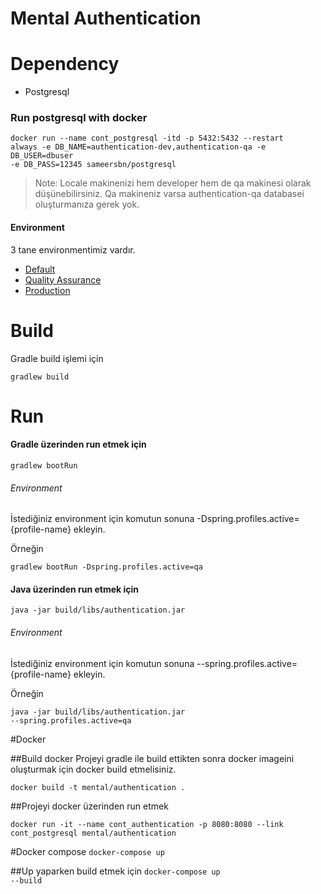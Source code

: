 # Mental Authentication

# Dependency
- Postgresql

### Run postgresql with docker 
<code>docker run --name cont_postgresql 
-itd -p 5432:5432 --restart always 
-e DB_NAME=authentication-dev,authentication-qa 
-e DB_USER=dbuser -e DB_PASS=12345 sameersbn/postgresql</code>


>Note: Locale makinenizi hem developer hem de qa makinesi olarak düşünebilirsiniz.
Qa makineniz varsa authentication-qa databasei oluşturmanıza gerek yok.

#### Environment
3 tane environmentimiz vardır. 
- [Default](src/main/resources/config/application-default.yml)
- [Quality Assurance](src/main/resources/config/application-qa.yml)
- [Production](src/main/resources/config/application-prod.yml)

# Build
Gradle build işlemi için

<code>gradlew build</code>

# Run

#### Gradle üzerinden run etmek için

<code>gradlew bootRun</code>

###### Environment
İstediğiniz environment için komutun sonuna -Dspring.profiles.active={profile-name} ekleyin.

Örneğin

<code>gradlew bootRun -Dspring.profiles.active=qa</code>


#### Java üzerinden run etmek için

<code>java -jar build/libs/authentication.jar</code>

###### Environment
İstediğiniz environment için komutun sonuna --spring.profiles.active={profile-name} ekleyin.

Örneğin

<code>java -jar build/libs/authentication.jar --spring.profiles.active=qa</code>


#Docker

##Build docker
Projeyi gradle ile build ettikten sonra docker 
imageini oluşturmak için docker build etmelisiniz.

<code>docker build -t mental/authentication .</code>

##Projeyi docker üzerinden run etmek

<code>docker run -it --name cont_authentication -p 8080:8080 --link cont_postgresql mental/authentication</code>


#Docker compose
<code>docker-compose up</code>


##Up yaparken build etmek için
<code>docker-compose up --build</code>